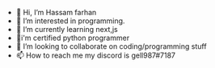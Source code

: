 - 👋 Hi, I’m Hassam farhan
- 👀 I’m interested in programming.
- 🌱 I’m currently learning next,js
- 🌱i'm certified python programmer
- 💞️ I’m looking to collaborate on coding/programming stuff
- 📫 How to reach me my discord is gell987#7187

<!---
gell987/gell987 is a ✨ special ✨ repository because its `README.md` (this file) appears on your GitHub profile.
You can click the Preview link to take a look at your changes.
--->
